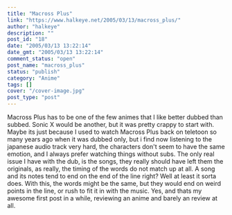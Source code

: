 ```yaml
---
title: "Macross Plus"
link: "https://www.halkeye.net/2005/03/13/macross_plus/"
author: "halkeye"
description: ""
post_id: "18"
date: "2005/03/13 13:22:14"
date_gmt: "2005/03/13 13:22:14"
comment_status: "open"
post_name: "macross_plus"
status: "publish"
category: "Anime"
tags: []
cover: "/cover-image.jpg"
post_type: "post"
---
```


Macross Plus has to be one of the few animes that I like better dubbed than subbed. Sonic X would be another, but it was pretty crappy to start with. Maybe its just because I used to watch Macross Plus back on teletoon so many years ago when it was dubbed only, but i find now listening to the japanese audio track very hard, the characters don't seem to have the same emotion, and I always prefer watching things without subs. The only real issue I have with the dub, is the songs, they really should have left them the originals, as really, the timing of the words do not match up at all. A song and its notes tend to end on the end of the line right? Well at least it sorta does. With this, the words might be the same, but they would end on weird points in the line, or rush to fit it in with the music. Yes, and thats my awesome first post in a while, reviewing an anime and barely an review at all.